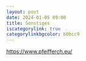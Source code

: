 ```yaml
---
layout: post
date: 2024-01-05 09:00
title: Sonstiges 
iscategorylink: true
categorylinkbgcolor: b0bcc9
---
```

https://www.pfeifferch.eu/
